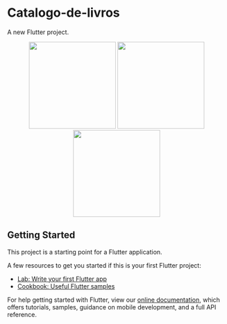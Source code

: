 # Catalogo-de-livros

A new Flutter project.

<p align="center">
  <img src="https://github.com/RuanCarreiroGomes/Catalogo-de-livros/blob/main/Book%20Catalog/GIF-210511_114922.gif" width="200">
  <img src="https://github.com/RuanCarreiroGomes/Catalogo-de-livros/blob/main/Book%20Catalog/GIF-210511_114537.gif" width="200">
  <img src="https://github.com/RuanCarreiroGomes/Catalogo-de-livros/blob/main/Book%20Catalog/GIF-210511_114124.gif" width="200">
</p>

## Getting Started

This project is a starting point for a Flutter application.

A few resources to get you started if this is your first Flutter project:

- [Lab: Write your first Flutter app](https://flutter.dev/docs/get-started/codelab)
- [Cookbook: Useful Flutter samples](https://flutter.dev/docs/cookbook)

For help getting started with Flutter, view our
[online documentation](https://flutter.dev/docs), which offers tutorials,
samples, guidance on mobile development, and a full API reference.
